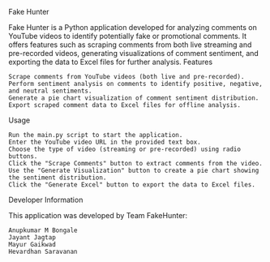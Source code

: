 Fake Hunter

Fake Hunter is a Python application developed for analyzing comments on YouTube videos to identify potentially fake or promotional comments. It offers features such as scraping comments from both live streaming and pre-recorded videos, generating visualizations of comment sentiment, and exporting the data to Excel files for further analysis.
Features

    Scrape comments from YouTube videos (both live and pre-recorded).
    Perform sentiment analysis on comments to identify positive, negative, and neutral sentiments.
    Generate a pie chart visualization of comment sentiment distribution.
    Export scraped comment data to Excel files for offline analysis.

Usage

    Run the main.py script to start the application.
    Enter the YouTube video URL in the provided text box.
    Choose the type of video (streaming or pre-recorded) using radio buttons.
    Click the "Scrape Comments" button to extract comments from the video.
    Use the "Generate Visualization" button to create a pie chart showing the sentiment distribution.
    Click the "Generate Excel" button to export the data to Excel files.

Developer Information

This application was developed by Team FakeHunter:

    Anupkumar M Bongale
    Jayant Jagtap
    Mayur Gaikwad
    Hevardhan Saravanan